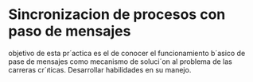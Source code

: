 # Sincronizacion de procesos con paso de mensajes
objetivo de esta pr´actica es el de conocer el funcionamiento b´asico de pase de mensajes como mecanismo de soluci´on al problema de las carreras cr´ıticas. Desarrollar habilidades en su manejo.
